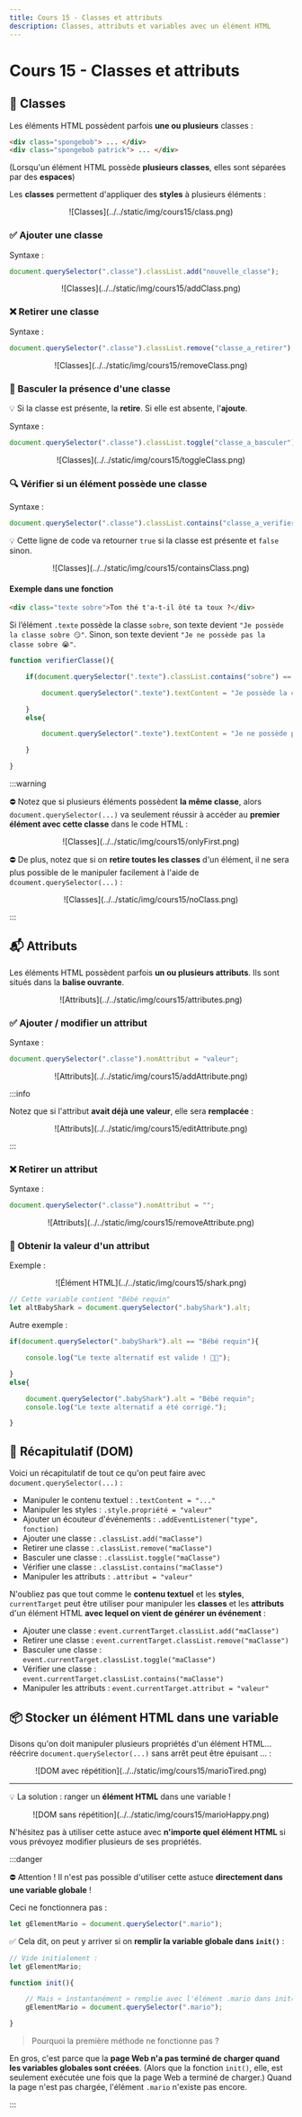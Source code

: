 ```yaml
---
title: Cours 15 - Classes et attributs
description: Classes, attributs et variables avec un élément HTML
---
```


# Cours 15 - Classes et attributs

## 🔖 Classes

Les éléments HTML possèdent parfois **une ou plusieurs** classes :

```html
<div class="spongebob"> ... </div>
<div class="spongebob patrick"> ... </div>
```

(Lorsqu'un élément HTML possède **plusieurs classes**, elles sont séparées par des **espaces**)

Les **classes** permettent d'appliquer des **styles** à plusieurs éléments :

<center>![Classes](../../static/img/cours15/class.png)</center>

### ✅ Ajouter une classe

Syntaxe :

```js
document.querySelector(".classe").classList.add("nouvelle_classe");
```

<center>![Classes](../../static/img/cours15/addClass.png)</center>

### ❌ Retirer une classe

Syntaxe :

```js
document.querySelector(".classe").classList.remove("classe_a_retirer");
```

<center>![Classes](../../static/img/cours15/removeClass.png)</center>

### 🔁 Basculer la présence d'une classe

💡 Si la classe est présente, la **retire**. Si elle est absente, l'**ajoute**.

Syntaxe :

```js
document.querySelector(".classe").classList.toggle("classe_a_basculer");
```

<center>![Classes](../../static/img/cours15/toggleClass.png)</center>

### 🔍 Vérifier si un élément possède une classe

Syntaxe :

```js
document.querySelector(".classe").classList.contains("classe_a_verifier");
```

💡 Cette ligne de code va retourner `true` si la classe est présente et `false` sinon.

<center>![Classes](../../static/img/cours15/containsClass.png)</center>

#### Exemple dans une fonction

```html
<div class="texte sobre">Ton thé t'a-t-il ôté ta toux ?</div>
```

Si l’élément `.texte` possède la classe `sobre`, son texte devient `"Je possède la classe sobre 😏"`. Sinon, son texte devient `"Je ne possède pas la classe sobre 😭"`.

```js showLineNumbers
function verifierClasse(){

    if(document.querySelector(".texte").classList.contains("sobre") == true){

        document.querySelector(".texte").textContent = "Je possède la classe sobre 😏";

    }
    else{

        document.querySelector(".texte").textContent = "Je ne possède pas la classe sobre 😭";

    }

}
```

:::warning

⛔ Notez que si plusieurs éléments possèdent **la même classe**, alors `document.querySelector(...)` va seulement réussir à accéder au **premier élément avec cette classe** dans le code HTML :

<center>![Classes](../../static/img/cours15/onlyFirst.png)</center>

⛔ De plus, notez que si on **retire toutes les classes** d'un élément, il ne sera plus possible de le manipuler facilement à l'aide de `dcoument.querySelector(...)` : 

<center>![Classes](../../static/img/cours15/noClass.png)</center>

:::

## 📬 Attributs

Les éléments HTML possèdent parfois **un ou plusieurs attributs**. Ils sont situés dans la **balise ouvrante**.

<center>![Attributs](../../static/img/cours15/attributes.png)</center>

### ✅ Ajouter / modifier un attribut

Syntaxe : 

```js
document.querySelector(".classe").nomAttribut = "valeur";
```

<center>![Attributs](../../static/img/cours15/addAttribute.png)</center>

:::info

Notez que si l'attribut **avait déjà une valeur**, elle sera **remplacée** :

<center>![Attributs](../../static/img/cours15/editAttribute.png)</center>

:::

### ❌ Retirer un attribut

Syntaxe :

```js
document.querySelector(".classe").nomAttribut = "";
```

<center>![Attributs](../../static/img/cours15/removeAttribute.png)</center>

### 🤏 Obtenir la valeur d'un attribut

Exemple :

<center>![Élément HTML](../../static/img/cours15/shark.png)</center>

```js
// Cette variable contient "Bébé requin"
let altBabyShark = document.querySelector(".babyShark").alt;
```

Autre exemple :

```js showLineNumbers
if(document.querySelector(".babyShark").alt == "Bébé requin"){

    console.log("Le texte alternatif est valide ! 👶🦈");

}
else{

    document.querySelector(".babyShark").alt = "Bébé requin";
    console.log("Le texte alternatif a été corrigé.");

}
```

## 📜 Récapitulatif (DOM)

Voici un récapitulatif de tout ce qu'on peut faire avec `document.querySelector(...)` :

* Manipuler le contenu textuel : `.textContent = "..."`
* Manipuler les styles : `.style.propriété = "valeur"`
* Ajouter un écouteur d'événements : `.addEventListener("type", fonction)` 
* Ajouter une classe : `.classList.add("maClasse")`
* Retirer une classe : `.classList.remove("maClasse")`
* Basculer une classe : `.classList.toggle("maClasse")`
* Vérifier une classe : `.classList.contains("maClasse")`
* Manipuler les attributs : `.attribut = "valeur"`

N'oubliez pas que tout comme le **contenu textuel** et les **styles**, `currentTarget` peut être utiliser pour manipuler les **classes** et les **attributs** d'un élément HTML **avec lequel on vient de générer un événement** :

* Ajouter une classe : `event.currentTarget.classList.add("maClasse")`
* Retirer une classe : `event.currentTarget.classList.remove("maClasse")`
* Basculer une classe : `event.currentTarget.classList.toggle("maClasse")`
* Vérifier une classe : `event.currentTarget.classList.contains("maClasse")`
* Manipuler les attributs : `event.currentTarget.attribut = "valeur"`

## 📦 Stocker un élément HTML dans une variable

Disons qu'on doit manipuler plusieurs propriétés d'un élément HTML... réécrire `document.querySelector(...)` sans arrêt peut être épuisant ... :

<center>![DOM avec répétition](../../static/img/cours15/marioTired.png)</center>

<hr/>

💡 La solution : ranger un **élément HTML** dans une variable !

<center>![DOM sans répétition](../../static/img/cours15/marioHappy.png)</center>

N'hésitez pas à utiliser cette astuce avec **n'importe quel élément HTML** si vous prévoyez modifier plusieurs de ses propriétés.

:::danger

⛔ Attention ! Il n'est pas possible d'utiliser cette astuce **directement dans une variable globale** !

Ceci ne fonctionnera pas :

```js showLineNumbers
let gElementMario = document.querySelector(".mario");
```

✅ Cela dit, on peut y arriver si on **remplir la variable globale dans `init()`** :

```js showLineNumbers
// Vide initialement :
let gElementMario;

function init(){

    // Mais « instantanément » remplie avec l'élément .mario dans init() :
    gElementMario = document.querySelector(".mario");

}
```

> Pourquoi la première méthode ne fonctionne pas ?

En gros, c'est parce que la **page Web n'a pas terminé de charger quand les variables globales sont créées**. (Alors que la fonction `init()`, elle, est seulement exécutée une fois que la page Web a terminé de charger.) Quand la page n'est pas chargée, l'élément `.mario` n'existe pas encore.

:::